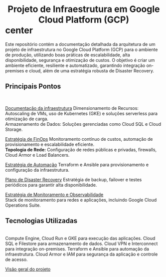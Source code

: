 <h1><center>Projeto de Infraestrutura em Google Cloud Platform (GCP)</center>center</h1>

Este repositório contém a documentação detalhada da arquitetura de um projeto de infraestrutura no Google Cloud Platform (GCP) para o ambiente de produção, utilizando boas práticas de escalabilidade, alta disponibilidade, segurança e otimização de custos. O objetivo é criar um ambiente eficiente, resiliente e automatizado, garantindo integração on-premises e cloud, além de uma estratégia robusta de Disaster Recovery.

<h2>Principais Pontos</h2><br/>

[Documentação da infraestrutura](infra.md)
  Dimensionamento de Recursos: Autoscaling de VMs, uso de Kubernetes (GKE) e soluções serverless para otimização de carga.<br/>
  Armazenamento de Dados: Soluções gerenciadas como Cloud SQL e Cloud Storage. <br/>

[Estratégia de FinOps](finops.md)
  Monitoramento contínuo de custos, automação de provisionamento e escalabilidade eficiente.<br/>
<b>Topologia de Rede:</b> Configuração de redes públicas e privadas, firewalls, Cloud Armor e Load Balancers.<br/>

[Estratégia de Automação](automation.md)
  Terraform e Ansible para provisionamento e configuração da infraestrutura.<br/>

[Plano de Disaster Recovery](disaster_recovery.md)
  Estratégia de backup, failover e testes periódicos para garantir alta disponibilidade.<br/>

[Estratégia de Monitoramento e Observabilidade](monitoring.md)<br/>
  Stack de monitoramento para redes e aplicações, incluindo Google Cloud Operations Suite.<br/>


<h2>Tecnologias Utilizadas</h2><br/>
Compute Engine, Cloud Run e GKE para execução das aplicações.
Cloud SQL e Filestore para armazenamento de dados.
Cloud VPN e Interconnect para integração on-premises.
Terraform e Ansible para automação da infraestrutura.
Cloud Armor e IAM para segurança da aplicação e controle de acesso.


[Visão geral do projeto](README.md)










